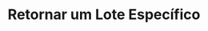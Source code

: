 ---
title: Retornar um Lote Específico
api:
  file: Boleto Híbrido.json
  operationId: get_v2-order-due-date-batch-batch-id
hidden: false
---